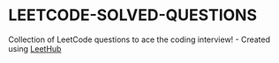 # LEETCODE-SOLVED-QUESTIONS
Collection of LeetCode questions to ace the coding interview! - Created using [LeetHub](https://github.com/QasimWani/LeetHub)
